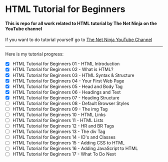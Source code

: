 # HTML Tutorial for Beginners

#### This is repo for all work related to HTML tutorial by **The Net Ninja** on the YouTube channel 

If you want to do tutorial yourself go to [The Net Ninja YouTube Channel](https://www.youtube.com/playlist?list=PL4cUxeGkcC9ibZ2TSBaGGNrgh4ZgYE6Cc "To the site")

---
Here is my tutorial progress:
<!--Task list-->
* [x] HTML Tutorial for Beginners 01 - HTML Introduction
* [x] HTML Tutorial for Beginners 02 - What is HTML?
* [x] HTML Tutorial for Beginners 03 - HTML Syntax & Structure
* [x] HTML Tutorial for Beginners 04 - Your First Web Page
* [x] HTML Tutorial for Beginners 05 - Head and Body Tag
* [x] HTML Tutorial for Beginners 06 - Headings and Text
* [x] HTML Tutorial for Beginners 07 - Heading Structure
* [ ] HTML Tutorial for Beginners 08 - Default Browser Styles
* [ ] HTML Tutorial for Beginners 09 - The img Tag
* [ ] HTML Tutorial for Beginners 10 - HTML Links
* [ ] HTML Tutorial for Beginners 11 - HTML Lists
* [ ] HTML Tutorial for Beginners 12 - HR and BR Tags
* [ ] HTML Tutorial for Beginners 13 - The div Tag
* [ ] HTML Tutorial for Beginners 14 - ID's and Classes
* [ ] HTML Tutorial for Beginners 15 - Adding CSS to HTML
* [ ] HTML Tutorial for Beginners 16 - Adding JavaScript to HTML
* [ ] HTML Tutorial for Beginners 17 - What To Do Next